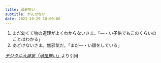 ```yaml
---
title: 頑是無い
subtitle: がんぜない
date: 2021-10-29 10:00:00
---
```


1. まだ幼くて物の道理がよくわからないさま。「―・い子供でもこのくらいのことはわかる」
2. あどけないさま。無邪気だ。「まだ―・い顔をしている」

<cite>[デジタル大辞泉「頑是無い」](https://dictionary.goo.ne.jp/word/%E9%A0%91%E6%98%AF%E7%84%A1%E3%81%84/)</cite>より引用